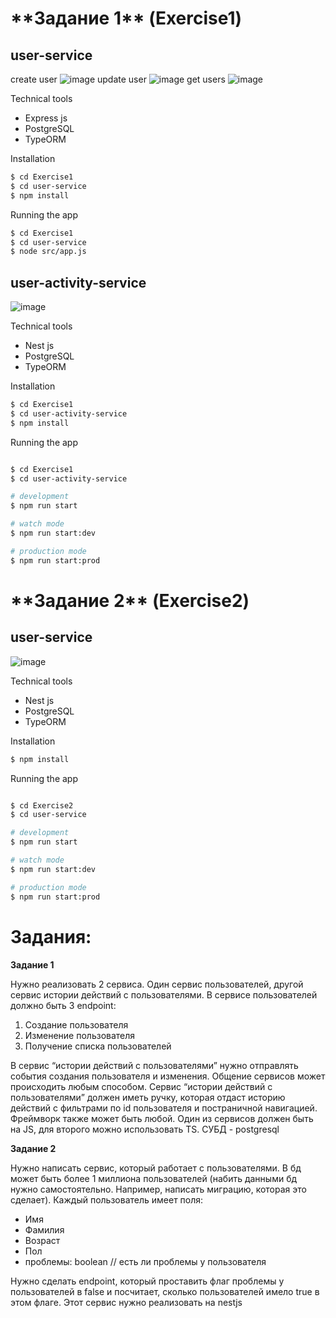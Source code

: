 <h1>**Задание 1** (Exercise1)</h1>

<h2>user-service</h2> 

create user
![image](https://github.com/Raiver103/EffectiveMobile.Exercises/assets/80199038/be646a14-d295-414f-8007-7fe750dd2fd6)
update user
![image](https://github.com/Raiver103/EffectiveMobile.Exercises/assets/80199038/51fa2a4a-eee9-4e24-bc2a-9b3472abebe1)
get users
![image](https://github.com/Raiver103/EffectiveMobile.Exercises/assets/80199038/2d904848-94b6-4ba8-926d-6185fa5d6eba)

Technical tools
* Express js
* PostgreSQL
* TypeORM

Installation

```bash
$ cd Exercise1
$ cd user-service
$ npm install
```

Running the app

```bash
$ cd Exercise1
$ cd user-service
$ node src/app.js
```

<h2>user-activity-service</h2>

![image](https://github.com/Raiver103/EffectiveMobile.Exercises/assets/80199038/7d44a304-7587-4883-bfab-488b738d36a5)

Technical tools
* Nest js
* PostgreSQL
* TypeORM

Installation

```bash
$ cd Exercise1
$ cd user-activity-service
$ npm install
```

Running the app

```bash

$ cd Exercise1
$ cd user-activity-service

# development
$ npm run start

# watch mode
$ npm run start:dev

# production mode
$ npm run start:prod
```

<h1>**Задание 2** (Exercise2)</h1>

<h2>user-service</h2>

![image](https://github.com/Raiver103/EffectiveMobile.Exercises/assets/80199038/6c4dd575-37e6-4b52-b4f4-71928c1c3bc4)

Technical tools
* Nest js
* PostgreSQL
* TypeORM

Installation

```bash
$ npm install
```

Running the app

```bash

$ cd Exercise2
$ cd user-service

# development
$ npm run start

# watch mode
$ npm run start:dev

# production mode
$ npm run start:prod
```

<h1>Задания:</h1>
  
**Задание 1**  

Нужно реализовать 2 сервиса. Один сервис пользователей, другой сервис истории действий с пользователями. В сервисе пользователей должно быть 3 endpoint:

1. Создание пользователя
2. Изменение пользователя
3. Получение списка пользователей

В сервис “истории действий с пользователями” нужно отправлять события создания пользователя и изменения. 
Общение сервисов может происходить любым способом. 
Сервис “истории действий с пользователями” должен иметь ручку, которая отдаст историю действий с фильтрами по id пользователя и постраничной навигацией. 
Фреймворк также может быть любой. 
Один из сервисов должен быть на JS, для второго можно использовать TS. СУБД - postgresql

**Задание 2** 

Нужно написать сервис, который работает с пользователями. В бд может быть более 1 миллиона пользователей (набить данными бд нужно самостоятельно. Например, написать миграцию, которая это сделает). Каждый пользователь имеет поля:

- Имя
- Фамилия
- Возраст
- Пол
- проблемы: boolean // есть ли проблемы у пользователя

Нужно сделать endpoint, который проставить флаг проблемы у пользователей в false и посчитает, сколько пользователей имело true в этом флаге. Этот сервис нужно реализовать на nestjs
